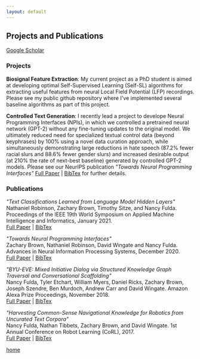 ```yaml
---
layout: default
---
```


## Projects and Publications

[Google Scholar](https://scholar.google.com/citations?user=R8qiVdwAAAAJ&hl=en)

### Projects

**Biosignal Feature Extraction**: My current project as a PhD student is aimed at developing optimal Self-Supervised Learning (Self-SL) algorithms for extracting useful features from neural Local Field Potential (LFP) recordings. Please see my public github repository []() where I've implemented several baseline algorithms as part of this project.

**Controlled Text Generation**: I recently lead a project to develope Neural Programming Interfaces (NPIs), in which we controlled a pretrained neural network (GPT-2) without any fine-tuning updates to the original model. We ultimately reduced need for specialized textual control data (beyond keyphrases) by 100% using a novel data curation approach, while simultaneously demonstrating large reductions in hate speech (87.2% fewer racial slurs and 88.6% fewer gender slurs) and increased desirable output (at 210% the rate of next-best baseline) generated by controlled GPT-2 models. Please see our NeurIPS publication _"Towards Neural Programming Interfaces"_ [Full Paper](https://papers.nips.cc/paper/2020/file/c9f06bc7b46d0247a91c8fc665c13d0e-Paper.pdf) | [BibTex](https://papers.nips.cc/paper/2020/file/c9f06bc7b46d0247a91c8fc665c13d0e-Bibtex.bib) for further details.


### Publications

_"Text Classifications Learned from Language Model Hidden Layers"_\
Nathaniel Robinson, Zachary Brown, Timothy Sitze, and Nancy Fulda.
Proceedings of the IEEE 19th World Symposium on Applied Machine Intelligence and Informatics, January 2021. \
[Full Paper](https://dragn.ai/wp-content/uploads/2021/01/sami2021_46_Nathaniel-Robinson.pdf) | [BibTex](https://docs.google.com/document/d/1PzGHcEoWs5wWIXUHN4YDkC_wh-XK8VCXHaq7XiYNFcY/edit?usp=sharing)

<!-- --- -->
 
_"Towards Neural Programming Interfaces"_\
Zachary Brown, Nathaniel Robinson, David Wingate and Nancy Fulda.
Advances in Neural Information Processing Systems, December 2020. \
[Full Paper](https://papers.nips.cc/paper/2020/file/c9f06bc7b46d0247a91c8fc665c13d0e-Paper.pdf) | [BibTex](https://papers.nips.cc/paper/2020/file/c9f06bc7b46d0247a91c8fc665c13d0e-Bibtex.bib)

<!-- --- -->

_"BYU-EVE: Mixed Initiative Dialog via Structured Knowledge Graph Traversal and Conversational Scaffolding"_\
Nancy Fulda, Tyler Etchart, William Myers, Daniel Ricks, Zachary Brown, Joseph Szendre, Ben Murdoch, Andrew Carr and David Wingate.
Amazon Alexa Prize Proceedings, November 2018.\
[Full Paper](https://s3.amazonaws.com/dex-microsites-prod/alexaprize/2018/papers/Eve.pdf) | [BibTex](http://www.slushbot.com/pccl/bibtex/mixed_initiative_dialog.bib)

<!-- --- -->

_"Harvesting Common-Sense Navigational Knowledge for Robotics from Uncurated Text Corpora"_\
Nancy Fulda, Nathan Tibbets, Zachary Brown, and David Wingate.
1st Annual Conference on Robot Learning (CoRL), 2017. \
[Full Paper](https://pcc4318.files.wordpress.com/2017/05/corl-2017-harvesting-common-sense-navigational-knowledge-for-robotics-from-uncurated-text-corpora.pdf) | [BibTex](http://www.slushbot.com/pccl/bibtex/havesting_common_sense_navigational_knowledge.bib)


[home](./)
